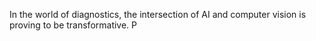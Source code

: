 In the world of diagnostics, the intersection of AI and computer vision is proving to be transformative. P